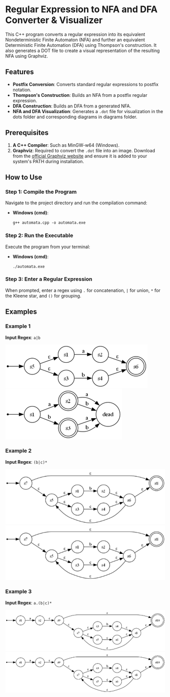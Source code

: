 # Regular Expression to NFA and DFA Converter & Visualizer

This C++ program converts a regular expression into its equivalent Nondeterministic Finite Automaton (NFA) and further an equivalent Deterministic Finite Automation (DFA) using Thompson's construction. It also generates a DOT file to create a visual representation of the resulting NFA using Graphviz.

## Features

* **Postfix Conversion**: Converts standard regular expressions to postfix notation.
* **Thompson's Construction**: Builds an NFA from a postfix regular expression.
* **DFA Construction**: Builds an DFA from a generated NFA.
* **NFA and DFA Visualization**: Generates a `.dot` file for visualization in the dots folder and corresponding diagrams in diagrams folder.

## Prerequisites

1.  **A C++ Compiler**: Such as MinGW-w64 (Windows).
2.  **Graphviz**: Required to convert the `.dot` file into an image. Download from the [official Graphviz website](https://graphviz.org/download/) and ensure it is added to your system's PATH during installation.

## How to Use

### Step 1: Compile the Program
Navigate to the project directory and run the compilation command:

* **Windows (cmd)**:
    ```
    g++ automata.cpp -o automata.exe
    ```

### Step 2: Run the Executable
Execute the program from your terminal:

* **Windows (cmd)**:
    ```
    ./automata.exe
    ```

### Step 3: Enter a Regular Expression
When prompted, enter a regex using `.` for concatenation, `|` for union, `*` for the Kleene star, and `()` for grouping.

## Examples

### Example 1
**Input Regex**: `a|b`

![NFA for a|b](examples/nfa1.png)
![DFA for a|b](examples/dfa1.png)

### Example 2
**Input Regex**: `(b|c)*`

![NFA for (b|c)*](examples/nfa2.png)
![DFA for (b|c)*](examples/nfa2.png)

### Example 3
**Input Regex**: `a.(b|c)*`

![NFA for a.(b|c)*](examples/nfa3.png)
![DFA for a.(b|c)*](examples/nfa3.png)
